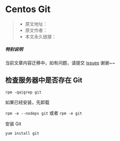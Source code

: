 # Centos Git

> * 原文地址：[]()
> * 原文作者：[]()
> * 本文永久链接：[]()

##### **特别说明**

当前文章内容迁移中，如有问题，请提交 [issues](https://github.com/Starrier/starrier.github.io/issues) 谢谢~~

## 检查服务器中是否存在 Git

`rpm -qa|grep git`

如果已经安装，先卸载

`rpm -e --nodeps git` 或者 `rpm -e git`

安装 Git

`yum install git`
